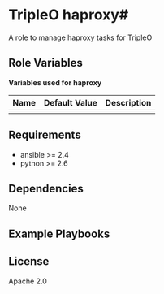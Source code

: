 # TripleO haproxy#

A role to manage haproxy tasks for TripleO

## Role Variables ##

**Variables used for haproxy**

| Name              | Default Value       | Description          |
|-------------------|---------------------|----------------------|
| | | |


## Requirements ##

 - ansible >= 2.4
 - python >= 2.6

## Dependencies ##

None

## Example Playbooks ##



## License ##

Apache 2.0
